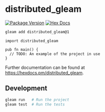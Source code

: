 # distributed_gleam

[![Package Version](https://img.shields.io/hexpm/v/distributed_gleam)](https://hex.pm/packages/distributed_gleam)
[![Hex Docs](https://img.shields.io/badge/hex-docs-ffaff3)](https://hexdocs.pm/distributed_gleam/)

```sh
gleam add distributed_gleam@1
```
```gleam
import distributed_gleam

pub fn main() {
  // TODO: An example of the project in use
}
```

Further documentation can be found at <https://hexdocs.pm/distributed_gleam>.

## Development

```sh
gleam run   # Run the project
gleam test  # Run the tests
```
